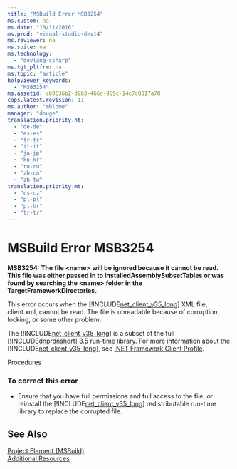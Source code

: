 ```yaml
---
title: "MSBuild Error MSB3254"
ms.custom: na
ms.date: "10/11/2016"
ms.prod: "visual-studio-dev14"
ms.reviewer: na
ms.suite: na
ms.technology: 
  - "devlang-csharp"
ms.tgt_pltfrm: na
ms.topic: "article"
helpviewer_keywords: 
  - "MSB3254"
ms.assetid: cb9636b2-d9b3-466d-959c-14c7c8017a78
caps.latest.revision: 11
ms.author: "mblome"
manager: "douge"
translation.priority.ht: 
  - "de-de"
  - "es-es"
  - "fr-fr"
  - "it-it"
  - "ja-jp"
  - "ko-kr"
  - "ru-ru"
  - "zh-cn"
  - "zh-tw"
translation.priority.mt: 
  - "cs-cz"
  - "pl-pl"
  - "pt-br"
  - "tr-tr"
---
```

# MSBuild Error MSB3254
**MSB3254: The file \<name> will be ignored because it cannot be read. This file was either passed in to InstalledAssemblySubsetTables or was found by searching the \<name> folder in the TargetFrameworkDirectories.**  
  
 This error occurs when the [!INCLUDE[net_client_v35_long](../VS_not_in_toc/includes/net_client_v35_long_md.md)] XML file, client.xml, cannot be read. The file is unreadable because of corruption, locking, or some other problem.  
  
 The [!INCLUDE[net_client_v35_long](../VS_not_in_toc/includes/net_client_v35_long_md.md)] is a subset of the full [!INCLUDE[dnprdnshort](../VS_debugger/includes/dnprdnshort_md.md)] 3.5 run-time library. For more information about the [!INCLUDE[net_client_v35_long](../VS_not_in_toc/includes/net_client_v35_long_md.md)], see [.NET Framework Client Profile](../Topic/.NET%20Framework%20Client%20Profile.md).  
  
 Procedures  
  
### To correct this error  
  
-   Ensure that you have full permissions and full access to the file, or reinstall the [!INCLUDE[net_client_v35_long](../VS_not_in_toc/includes/net_client_v35_long_md.md)] redistributable run-time library to replace the corrupted file.  
  
## See Also  
 [Project Element (MSBuild)](../VS_IDE/project-element--msbuild-.md)   
 [Additional Resources](../VS_IDE/additional-msbuild-resources.md)